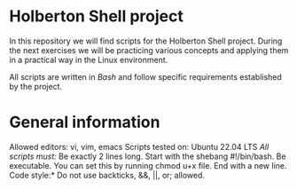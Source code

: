 # Holberton Shell project

In this repository we will find scripts for the Holberton Shell project. During the next exercises we will be practicing various concepts and applying them in a practical way in the Linux environment.

All scripts are written in *Bash* and follow specific requirements established by the project.

# General information

Allowed editors: vi, vim, emacs
Scripts tested on: Ubuntu 22.04 LTS
*All scripts must:* 
Be exactly 2 lines long.
Start with the shebang #!/bin/bash.
Be executable. You can set this by running chmod u+x file.
End with a new line.
Code style:* Do not use backticks, &&, ||, or; allowed.
